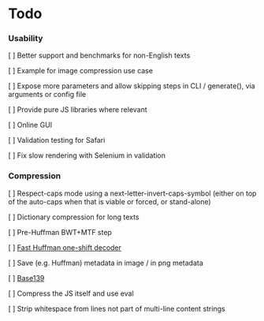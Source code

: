 # Todo


### Usability

[ ] Better support and benchmarks for non-English texts

[ ] Example for image compression use case

[ ] Expose more parameters and allow skipping steps in CLI / generate(), via arguments or config file

[ ] Provide pure JS libraries where relevant

[ ] Online GUI

[ ] Validation testing for Safari

[ ] Fix slow rendering with Selenium in validation

### Compression

[ ] Respect-caps mode using a next-letter-invert-caps-symbol (either on top of the auto-caps when that is viable or forced, or stand-alone)

[ ] Dictionary compression for long texts

[ ] Pre-Huffman BWT+MTF step

[ ] [Fast Huffman one-shift decoder](https://researchgate.net/publication/3159499_On_the_implementation_of_minimum_redundancy_prefix_codes)

[ ] Save (e.g. Huffman) metadata in image / in png metadata

[ ] [Base139](https://github.com/kevinAlbs/Base122/issues/3#issuecomment-263787763)

[ ] Compress the JS itself and use eval

[ ] Strip whitespace from lines not part of multi-line content strings
